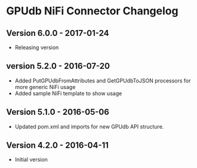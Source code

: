 GPUdb NiFi Connector Changelog
==============================

Version 6.0.0 - 2017-01-24
--------------------------

-   Releasing version


version 5.2.0 - 2016-07-20
--------------------------
-   Added PutGPUdbFromAttributes and GetGPUdbToJSON processors for more generic NiFi usage
-   Added sample NiFi template to show usage


Version 5.1.0 - 2016-05-06
--------------------------

-   Updated pom.xml and imports for new GPUdb API structure.


Version 4.2.0 - 2016-04-11
--------------------------

-   Initial version 
